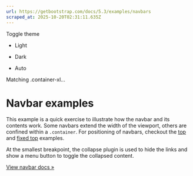 ```yaml
---
url: https://getbootstrap.com/docs/5.3/examples/navbars
scraped_at: 2025-10-20T02:31:11.635Z
---
```


Toggle theme

- Light

- Dark

- Auto


Matching .container-xl...

# Navbar examples

This example is a quick exercise to illustrate how the navbar and its contents work. Some navbars extend the width of the viewport, others are confined within a `.container`. For positioning of navbars, checkout the [top](https://getbootstrap.com/docs/5.3/examples/navbar-static/) and [fixed top](https://getbootstrap.com/docs/5.3/examples/navbar-fixed/) examples.

At the smallest breakpoint, the collapse plugin is used to hide the links and show a menu button to toggle the collapsed content.

[View navbar docs »](https://getbootstrap.com/docs/5.3/components/navbar)
